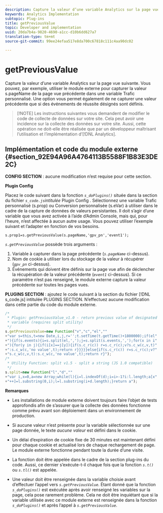 ```yaml
---
description: Capture la valeur d’une variable Analytics sur la page vue suivante. Vous pouvez, par exemple, utiliser le module externe pour capturer la valeur s.pageName de la page vue précédente dans une variable Trafic personnalisé. Une option vous permet également de ne capturer une valeur précédente que si des événements de réussite désignés sont définis.
keywords: Analytics Implementation
subtopic: Plug-ins
title: getPreviousValue
topic: Developer and implementation
uuid: 20da7b4a-9820-4690-a1cc-d10b6dd627a7
translation-type: tm+mt
source-git-commit: 99ee24efaa517e8da700c67818c111c4aa90dc02

---
```



# getPreviousValue

Capture la valeur d’une variable Analytics sur la page vue suivante. Vous pouvez, par exemple, utiliser le module externe pour capturer la valeur s.pageName de la page vue précédente dans une variable Trafic personnalisé. Une option vous permet également de ne capturer une valeur précédente que si des événements de réussite désignés sont définis.

> [!NOTE] Les instructions suivantes vous demandent de modifier le code de collecte de données sur votre site. Cela peut avoir une incidence sur la collecte des données sur votre site. Aussi, cette opération ne doit-elle être réalisée que par un développeur maîtrisant l’utilisation et l’implémentation d’[!DNL Analytics].

## Implémentation et code du module externe {#section_92E94A96A4764113B5588F1B83E3DE2C}

**CONFIG SECTION** : aucune modification n’est requise pour cette section.

**Plugin Config**

Placez le code suivant dans la fonction *`s_doPlugins()`* située dans la section du fichier *`s_code.js`intitulée* Plugin Config *.* Sélectionnez une variable Trafic personnalisé (s.prop) ou Conversion personnalisée (s.eVar) à utiliser dans le cadre de la capture de données de valeurs persistantes. Il doit s’agir d’une variable que vous avez activée à l’aide d’Admin Console, mais qui, pour l’heure, n’est affectée à aucun autre usage. Vous pouvez utiliser l’exemple suivant et l’adapter en fonction de vos besoins.

`s.prop1=s.getPreviousValue(s.pageName,'gpv_pn','event1');`

*`s.getPreviousValue`* possède trois arguments :

1. Variable à capturer dans la page précédente (*`s.pageName`* ci-dessus).
1. Nom de cookie à utiliser lors du stockage de la valeur à récupérer (*`gpv_pn`* ci-dessus).
1. Événements qui doivent être définis sur la page vue afin de déclencher la récupération de la valeur précédente (*`event1`* ci-dessus). Si ce paramètre n’est pas renseigné, le module externe capture la valeur précédente sur toutes les pages vues.

**PLUGINS SECTION** : ajoutez le code suivant à la section du fichier [!DNL s_code.js] intitulée PLUGINS SECTION. N’effectuez aucune modification dans cette partie du code du module externe.

```js
/* 
 * Plugin: getPreviousValue_v1.0 - return previous value of designated 
 * variable (requires split utility) 
 */ 
s.getPreviousValue=new Function("v","c","el","" 
+"var s=this,t=new Date,i,j,r='';t.setTime(t.getTime()+1800000);if(el" 
+"){if(s.events){i=s.split(el,',');j=s.split(s.events,',');for(x in i" 
+"){for(y in j){if(i[x]==j[y]){if(s.c_r(c)) r=s.c_r(c);v?s.c_w(c,v,t)" 
+":s.c_w(c,'no value',t);return r}}}}}else{if(s.c_r(c)) r=s.c_r(c);v?" 
+"s.c_w(c,v,t):s.c_w(c,'no value',t);return r}"); 
/* 
 * Utility Function: split v1.5 - split a string (JS 1.0 compatible) 
 */ 
s.split=new Function("l","d","" 
+"var i,x=0,a=new Array;while(l){i=l.indexOf(d);i=i>-1?i:l.length;a[x" 
+"++]=l.substring(0,i);l=l.substring(i+d.length);}return a"); 
```

**Remarques**

* Les installations de module externe doivent toujours faire l’objet de tests approfondis afin de s’assurer que la collecte des données fonctionne comme prévu avant son déploiement dans un environnement de production.
* Si aucune valeur n’est présente pour la variable sélectionnée sur une page donnée, le texte *aucune valeur* est défini dans le cookie.
* Un délai d’expiration de cookie fixe de 30 minutes est maintenant défini pour chaque cookie et actualisé lors de chaque rechargement de page. Le module externe fonctionne pendant toute la durée d’une visite.
* La fonction doit être appelée dans le cadre de la section plug-ins du code. Aussi, ce dernier s’exécute-t-il chaque fois que la fonction *`s.t()`* ou *`s.tl()`* est appelée.

* Une valeur doit être renseignée dans la variable choisie avant d’effectuer l’appel vers *`s.getPreviousValue`*. Étant donné que la fonction *`s_doPlugins()`* est exécutée après avoir renseigné les variables sur la page, cela pose rarement problème. Cela ne doit être inquiétant que si la variable utilisée avec ce module externe est renseignée dans la fonction *`s_doPlugins()`* et après l’appel à *`s.getPreviousValue`*.

